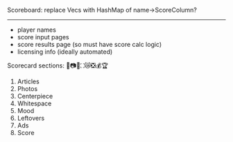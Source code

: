 Scoreboard: replace Vecs with HashMap of name->ScoreColumn?

---

* player names
* score input pages
* score results page (so must have score calc logic)
* licensing info (ideally automated)

Scorecard sections: 📰📷🌟⛶😿❎💰🏆
1. Articles
2. Photos
3. Centerpiece
4. Whitespace
5. Mood
6. Leftovers
7. Ads
8. Score
